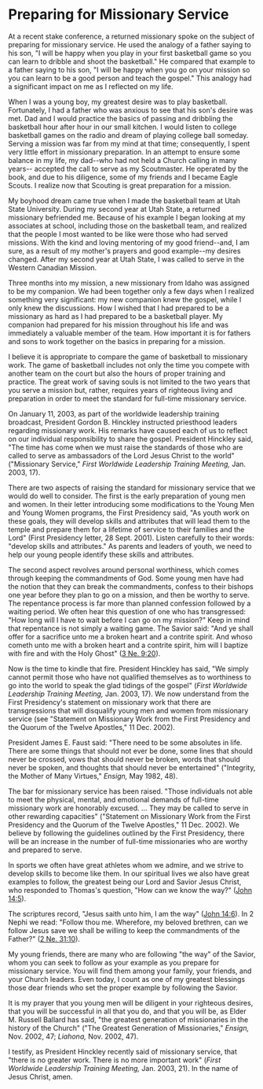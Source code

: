 # Preparing for Missionary Service

At a recent stake conference, a returned missionary spoke on the subject of
preparing for missionary service. He used the analogy of a father saying to
his son, "I will be happy when you play in your first basketball game so you
can learn to dribble and shoot the basketball." He compared that example to a
father saying to his son, "I will be happy when you go on your mission so you
can learn to be a good person and teach the gospel." This analogy had a
significant impact on me as I reflected on my life.

When I was a young boy, my greatest desire was to play basketball.
Fortunately, I had a father who was anxious to see that his son's desire was
met. Dad and I would practice the basics of passing and dribbling the
basketball hour after hour in our small kitchen. I would listen to college
basketball games on the radio and dream of playing college ball someday.
Serving a mission was far from my mind at that time; consequently, I spent
very little effort in missionary preparation. In an attempt to ensure some
balance in my life, my dad--who had not held a Church calling in many years--
accepted the call to serve as my Scoutmaster. He operated by the book, and due
to his diligence, some of my friends and I became Eagle Scouts. I realize now
that Scouting is great preparation for a mission.

My boyhood dream came true when I made the basketball team at Utah State
University. During my second year at Utah State, a returned missionary
befriended me. Because of his example I began looking at my associates at
school, including those on the basketball team, and realized that the people I
most wanted to be like were those who had served missions. With the kind and
loving mentoring of my good friend--and, I am sure, as a result of my mother's
prayers and good example--my desires changed. After my second year at Utah
State, I was called to serve in the Western Canadian Mission.

Three months into my mission, a new missionary from Idaho was assigned to be
my companion. We had been together only a few days when I realized something
very significant: my new companion knew the gospel, while I only knew the
discussions. How I wished that I had prepared to be a missionary as hard as I
had prepared to be a basketball player. My companion had prepared for his
mission throughout his life and was immediately a valuable member of the team.
How important it is for fathers and sons to work together on the basics in
preparing for a mission.

I believe it is appropriate to compare the game of basketball to missionary
work. The game of basketball includes not only the time you compete with
another team on the court but also the hours of proper training and practice.
The great work of saving souls is not limited to the two years that you serve
a mission but, rather, requires years of righteous living and preparation in
order to meet the standard for full-time missionary service.

On January 11, 2003, as part of the worldwide leadership training broadcast,
President Gordon B. Hinckley instructed priesthood leaders regarding
missionary work. His remarks have caused each of us to reflect on our
individual responsibility to share the gospel. President Hinckley said, "The
time has come when we must raise the standards of those who are called to
serve as ambassadors of the Lord Jesus Christ to the world" ("Missionary
Service," _First Worldwide Leadership Training Meeting,_ Jan. 2003, 17).

There are two aspects of raising the standard for missionary service that we
would do well to consider. The first is the early preparation of young men and
women. In their letter introducing some modifications to the Young Men and
Young Women programs, the First Presidency said, "As youth work on these
goals, they will develop skills and attributes that will lead them to the
temple and prepare them for a lifetime of service to their families and the
Lord" (First Presidency letter, 28 Sept. 2001). Listen carefully to their
words: "develop skills and attributes." As parents and leaders of youth, we
need to help our young people identify these skills and attributes.

The second aspect revolves around personal worthiness, which comes through
keeping the commandments of God. Some young men have had the notion that they
can break the commandments, confess to their bishops one year before they plan
to go on a mission, and then be worthy to serve. The repentance process is far
more than planned confession followed by a waiting period. We often hear this
question of one who has transgressed: "How long will I have to wait before I
can go on my mission?" Keep in mind that repentance is not simply a waiting
game. The Savior said: "And ye shall offer for a sacrifice unto me a broken
heart and a contrite spirit. And whoso cometh unto me with a broken heart and
a contrite spirit, him will I baptize with fire and with the Holy Ghost" ([3
Ne. 9:20](https://www.lds.org/scriptures/bofm/3-ne/9.20?lang=eng#19)).

Now is the time to kindle that fire. President Hinckley has said, "We simply
cannot permit those who have not qualified themselves as to worthiness to go
into the world to speak the glad tidings of the gospel" (_First Worldwide
Leadership Training Meeting,_ Jan. 2003, 17). We now understand from the First
Presidency's statement on missionary work that there are transgressions that
will disqualify young men and women from missionary service (see "Statement on
Missionary Work from the First Presidency and the Quorum of the Twelve
Apostles," 11 Dec. 2002).

President James E. Faust said: "There need to be some absolutes in life. There
are some things that should not ever be done, some lines that should never be
crossed, vows that should never be broken, words that should never be spoken,
and thoughts that should never be entertained" ("Integrity, the Mother of Many
Virtues," _Ensign,_ May 1982, 48).

The bar for missionary service has been raised. "Those individuals not able to
meet the physical, mental, and emotional demands of full-time missionary work
are honorably excused. ... They may be called to serve in other rewarding
capacities" ("Statement on Missionary Work from the First Presidency and the
Quorum of the Twelve Apostles," 11 Dec. 2002). We believe by following the
guidelines outlined by the First Presidency, there will be an increase in the
number of full-time missionaries who are worthy and prepared to serve.

In sports we often have great athletes whom we admire, and we strive to
develop skills to become like them. In our spiritual lives we also have great
examples to follow, the greatest being our Lord and Savior Jesus Christ, who
responded to Thomas's question, "How can we know the way?" ([John
14:5](https://www.lds.org/scriptures/nt/john/14.5?lang=eng#4)).

The scriptures record, "Jesus saith unto him, I am the way" ([John
14:6](https://www.lds.org/scriptures/nt/john/14.6?lang=eng#5)). In 2 Nephi we
read: "Follow thou me. Wherefore, my beloved brethren, can we follow Jesus
save we shall be willing to keep the commandments of the Father?" ([2 Ne.
31:10](https://www.lds.org/scriptures/bofm/2-ne/31.10?lang=eng#9)).

My young friends, there are many who are following "the way" of the Savior,
whom you can seek to follow as your example as you prepare for missionary
service. You will find them among your family, your friends, and your Church
leaders. Even today, I count as one of my greatest blessings those dear
friends who set the proper example by following the Savior.

It is my prayer that you young men will be diligent in your righteous desires,
that you will be successful in all that you do, and that you will be, as Elder
M. Russell Ballard has said, "the greatest generation of missionaries in the
history of the Church" ("The Greatest Generation of Missionaries," _Ensign,_
Nov. 2002, 47; _Liahona,_ Nov. 2002, 47).

I testify, as President Hinckley recently said of missionary service, that
"there is no greater work. There is no more important work" (_First Worldwide
Leadership Training Meeting,_ Jan. 2003, 21). In the name of Jesus Christ,
amen.

